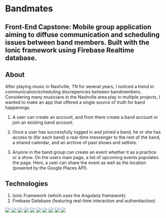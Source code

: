 
# Bandmates

## Front-End Capstone: Mobile group application aiming to diffuse communication and scheduling issues between band members. Built with the Ionic framework using Firebase Realtime database.

## About

After playing music in Nashville, TN for several years, I noticed a trend in communication/scheduling discrepencies between bandmembers. Considering many musicians in the Nashville area play in multiple projects, I wanted to make an app that offered a single source of truth for band happenings. 

1. A user can create an account, and from there create a band account or join an existing band account. 

2. Once a user has successfully logged in and joined a band, he or she has access to (for each band) a real-time messenger to the rest of the band, a shared calendar, and an archive of past shows and setlists.

3. Anyone in the band group can create an event whether it as a practice or a show. On the users main page, a list of upcoming events populates the page. Here, a user can share the event as well as the location (powered by the Google Places API).



## Technologies

1. Ionic Framework (which uses the Angularjs framework)
2. Firebase Database (featuring real-time interaction and authentiaction)

<img style="{display: inline}" src="img/Screen Shot 2017-04-13 at 11.05.21 PM.png" />       <img style="{display: inline}" src="img/Screen Shot 2017-04-13 at 11.06.05 PM.png" />
<img style="{display: inline}" src="img/Screen Shot 2017-04-13 at 11.06.25 PM.png" />       <img style="{display: inline}" src="img/Screen Shot 2017-04-13 at 11.06.40 PM.png" />
<img style="{display: inline}" src="img/Screen Shot 2017-04-13 at 11.07.19 PM.png" />       <img style="{display: inline}" src="img/Screen Shot 2017-04-13 at 11.07.35 PM.png" />
<img style="{display: inline}" src="img/Screen Shot 2017-04-13 at 11.07.47 PM.png" />       <img style="{display: inline}" src="img/Screen Shot 2017-04-13 at 11.07.55 PM.png" />
<img style="{display: inline}" src="img/Screen Shot 2017-04-13 at 11.08.21 PM.png" />       <img style="{display: inline}" src="img/Screen Shot 2017-04-13 at 11.08.32 PM.png" />



